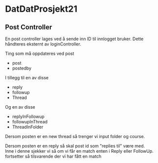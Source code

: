 # DatDatProsjekt21

## Post Controller

En post controller lages ved å sende inn ID til innlogget bruker. Dette håndteres eksternt av loginController.

Ting som må oppdateres ved post  
- post  
- postedby  

I tillegg til en av disse  
- reply  
- followup  
- Thread  
	
Og en av disse  
- replyInFollowup  
- followupInThread  
- ThreadInFolder  


Dersom posten er en new thread så trenger vi input folder og course.

Dersom posten er en reply så skal post id som "replies til" være med.   
	Inne i denne sjekker vi så om vi får en match enten i Reply eller FollowUp.  
	fortsetter så tilsvarende der vi har fått en match
